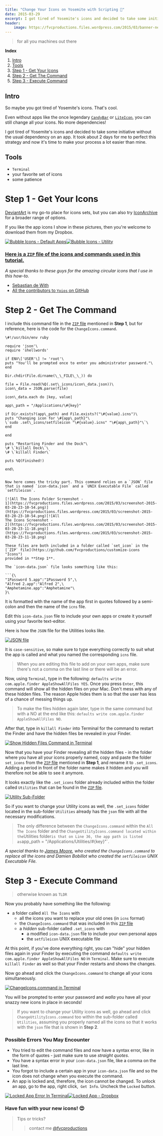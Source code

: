 ```yaml
---
title: "Change Your Icons on Yosemite with Scripting 🔧"
date: 2015-03-29
excerpt: I got tired of Yosemite's icons and decided to take some initiative without the usual dependency on an app. It took about 2 days for me to perfect this strategy and now it's time to make your process a lot easier than mine.
header:
    image: https://fvcproductions.files.wordpress.com/2015/03/banner-new-icons.png?w=1024&h=435&crop=1
---
```


> for all you machines out there

**Index**

1. [Intro](#section-intro)
2. [Tools](#section-tools)
3. [Step 1 - Get Your Icons](#section-step1)
4.  [Step 2 - Get The Command](#section-step2)
5.  [Step 3 - Execute Command](#section-step3)

Intro
-----

So maybe you got tired of Yosemite's icons. That's cool.

Even without apps like the once legendary
[`CandyBar`](https://www.panic.com/blog/candybar-mountain-lion-and-beyond/ "CandyBar")
or [`LiteIcon`](https://www.freemacsoft.net/liteicon/ "LiteIcon"), you
can still change all your icons. No more dependencies!

I got tired of Yosemite's icons and decided to take some initiative
without the usual dependency on an app. It took about 2 days for me to
perfect this strategy and now it's time to make your process a lot
easier than mine.

Tools
-----

-   `Terminal`
-   your favorite set of icons
-   some patience

Step 1 - Get Your Icons
=======================

[DeviantArt](https://www.deviantart.com "DeviantArt") is my go-to place
for icons sets, but you can also try
[IconArchive](https://www.iconarchive.com/ "IconArchive") for a broader
range of options.

If you like the app icons I show in these pictures, then you're welcome
to download them from my Dropbox.

[![Bubble Icons - Default
Apps](https://fvcproductions.files.wordpress.com/2015/03/screenshot-2015-03-27-11-32-49.png)](https://fvcproductions.files.wordpress.com/2015/03/screenshot-2015-03-27-11-32-49.png)[![Bubble
Icons -
Utility](https://fvcproductions.files.wordpress.com/2015/03/screenshot-2015-03-27-11-47-53.png)](https://fvcproductions.files.wordpress.com/2015/03/screenshot-2015-03-27-11-47-53.png)

### [Here is a `ZIP` file of the icons and commands used in this tutorial.](https://github.com/fvcproductions/customize-icons "Icons")

*A special thanks to these guys for the amazing circular icons that I
use in this how-to.*

- [Sebastian de With](https://dewith.com/ "deWith")
- [All the contributors to `Yoios` on
    GitHub](https://github.com/mmarfil/yoios "Yoios")

Step 2 - Get The Command
========================

I include this command file in the [`ZIP`
file](https://github.com/fvcproductions/customize-icons "Icons")
mentioned in **Step 1**, but for reference, here is the code for the
`ChangeIcons.command`.

```
\#!/usr/bin/env ruby

require 'json'\
require 'shellwords'

if ENV\['USER'\] != 'root'\
puts "You'll be prompted once to enter you administrator password."\
end

Dir.chdir(File.dirname(\_\_FILE\_\_)) do

file = File.read(%Q(.set\_icons/icon\_data.json))\
icon\_data = JSON.parse(file)

icon\_data.each do |key, value|

app\_path = "/Applications/\#{key}"

if Dir.exists?(app\_path) and File.exists?("\#{value}.icns")\
puts "Changing icon for \#{app\_path}"\
\`sudo .set\_icons/setfileicon "\#{value}.icns" "\#{app\_path}"\`\
end

end

puts "Restarting Finder and the Dock"\
\# \`killall Dock\`\
\# \`killall Finder\`

puts %Q(Finished!)

end\


Now here comes the tricky part. This command relies on a `JSON` file
that is named `icon-data.json` and a `UNIX Executable File` called
`setfileicon`.

[![All The Icons Folder Screenshot -
1](https://fvcproductions.files.wordpress.com/2015/03/screenshot-2015-03-28-23-10-54.png)](https://fvcproductions.files.wordpress.com/2015/03/screenshot-2015-03-28-23-10-54.png)[![All
The Icons Screenshot -
2](https://fvcproductions.files.wordpress.com/2015/03/screenshot-2015-03-28-23-11-18.png)](https://fvcproductions.files.wordpress.com/2015/03/screenshot-2015-03-28-23-11-18.png)

These files are both included in a folder called `set_icon` in the
[`ZIP` file](https://github.com/fvcproductions/customize-icons "Icons")
provided in **Step 1**.

The `icon-data.json` file looks something like this:

```{\
"1Password 5.app":"1Password 5",\
"Alfred 2.app":"Alfred 2",\
"Amphetamine.app":"Amphetamine"\
}\
```

It is formatted with the name of the app first in quotes followed by a
semi-colon and then the name of the `icns` file.

Edit this `icon-data.json` file to include your own apps or create it
yourself using your favorite text-editor.

Here is how the `JSON` file for the Utilities looks like.

[![JSON
file](https://fvcproductions.files.wordpress.com/2015/03/screenshot-2015-03-28-23-49-06.png)](https://fvcproductions.files.wordpress.com/2015/03/screenshot-2015-03-28-23-49-06.png)

It is `case-sensitive`, so make sure to type everything correctly to
suit what the app is called and what you named the corresponding `icns`
file.

> When you are editing this file to add on your own apps, make sure
> there's not a comma on the last line or there will be an error.

Now, using `Terminal`, type in the following:
`defaults write com.apple.finder AppleShowAllFiles YES`. Once you press
`Enter`, this command will show all the hidden files on your Mac. Don't
mess with any of these hidden files. The reason Apple hides them is so
that the user has less of a chance of messing things up.

> To make the files hidden again later, type in the same command but
> with a NO at the end like this:
> `defaults write com.apple.finder AppleShowAllFiles NO`.

After that, type in `killall Finder` into Terminal for the command to
restart the Finder and have the hidden files be revealed in your Finder.

[![Show Hidden Files Command in
Terminal](https://fvcproductions.files.wordpress.com/2015/03/screenshot-2015-03-29-00-21-37.png)](https://fvcproductions.files.wordpress.com/2015/03/screenshot-2015-03-29-00-21-37.png)

Now that you have your Finder revealing all the hidden files - in the
folder where you have all your icons properly named, copy and paste the
folder `set_icons` from the [`ZIP`
file](https://github.com/fvcproductions/customize-icons "Icons")
mentioned in **Step 1**, and rename it to `.set_icons`. Adding a period
in front of the folder name makes it hidden and you will therefore not
be able to see it anymore.

It looks exactly like the `.set_icons` folder already included within
the folder called `Utilities` that can be found in the [`ZIP`
file](https://github.com/fvcproductions/customize-icons "Icons").

[![Utility
Sub-Folder](https://fvcproductions.files.wordpress.com/2015/03/screenshot-2015-03-28-23-11-42.png)](https://fvcproductions.files.wordpress.com/2015/03/screenshot-2015-03-28-23-11-42.png)

So if you want to change your Utility icons as well, the `.set_icons`
folder located in the sub-folder `Utilities` already has the `json` file
with all the necessary modifications.

> The only difference between the `ChangeIcons.command` within the
> `All The Icons` folder and the
> `ChangeUtilityIcons.command located within the`Utilities
> folder`is that on Line 36, the app path is listed as`app\_path =
> "/Applications/Utilities/\#{key}"\`.

*A special thanks to [James
Moore](https://twitter.com/foozmeat "James Moore"), who created the
`ChangeIcons.command` to replace all the icons and Damien Bobillot who
created the `setfileicon` UNIX Executable File.*

Step 3 - Execute Command
========================

> otherwise known as `TLDR`

Now you probably have something like the following:

-   a folder called `All The Icons` with
    -   all the icons you want to replace your old ones (in `icns`
        format)
    -   the `ChangeIcons.command` that was included in this [`ZIP`
        file](https://github.com/fvcproductions/customize-icons "Icons")
    -   a *hidden* sub-folder called `.set_icons` with
        -   a modified `icon-data.json` file to include your own
            personal apps
        -   the `setfileicon` UNIX executable file

At this point, if you've done everything right, you can "hide" your
hidden files again in your Finder by executing the command
`defaults write com.apple.finder AppleShowAllFiles NO` in `Terminal`.
Make sure to execute `killall Finder` as well so that your Finder
restarts and shows the changes.

Now go ahead and click the `ChangeIcons.command` to change all your
icons simultaneously.

[![ChangeIcons.command in
Terminal](https://fvcproductions.files.wordpress.com/2015/03/screenshot-2015-03-29-00-01-44.png)](https://fvcproductions.files.wordpress.com/2015/03/screenshot-2015-03-29-00-01-44.png)

You will be prompted to enter your password and *walla* you have all
your snazzy new icons in place in seconds!

> If you want to change your Utility icons as well, go ahead and click
> `ChangeUtilityIcons.command` too within the sub-folder called
> `Utilities`, assuming you properly named all the icons so that it
> works with the `json` file that is shown in **Step 2**.

### **Possible Errors You May Encounter**

-   You tried to edit the command files and now have a syntax error,
    like in the form of quotes - just make sure to use *straight
    quotes*.
-   You have a syntax error in your `icon-data.json` file, like a comma
    on the last line.
-   You forgot to include a certain app in your `icon-data.json` file
    and so the icon does not change when you execute the command.
-   An app is locked and, therefore, the icon cannot be changed. To
    unlock an app, go to the app, right click,  `Get Info`. Uncheck the
    `Locked` button.

[![Locked App Error In
Terminal](https://fvcproductions.files.wordpress.com/2015/03/screenshot-2015-03-29-00-01-54.png)](https://fvcproductions.files.wordpress.com/2015/03/screenshot-2015-03-29-00-01-54.png)[![Locked
App -
Dropbox](https://fvcproductions.files.wordpress.com/2015/03/screenshot-2015-03-29-00-09-37.png)](https://fvcproductions.files.wordpress.com/2015/03/screenshot-2015-03-29-00-09-37.png)

### Have fun with your new icons! 😍

> Tips or tricks?
>
> > contact me
> > [@fvcproductions](https://twitter.com/fvcproductions "FVCproductions")
